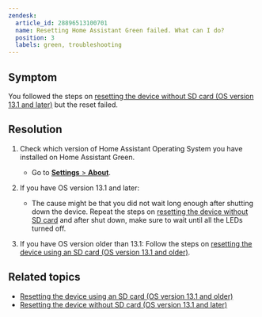 ```yaml
---
zendesk:
  article_id: 28896513100701
  name: Resetting Home Assistant Green failed. What can I do?
  position: 3
  labels: green, troubleshooting
---
```


## Symptom

You followed the steps on [resetting the device without SD card (OS version 13.1 and later)](/hc/en-us/articles/25161225495837) but the reset failed.

## Resolution

1. Check which version of Home Assistant Operating System you have installed on Home Assistant Green.
   - Go to [**Settings** > **About**](https://my.home-assistant.io/redirect/info/).

2. If you have OS version 13.1 and later:

   - The cause might be that you did not wait long enough after shutting down the device. Repeat the steps on [resetting the device without SD card](/hc/en-us/articles/25161225495837) and after shut down, make sure to wait until all the LEDs turned off.
3. If you have OS version older than 13.1: Follow the steps on [resetting the device using an SD card (OS version 13.1 and older)](/hc/en-us/articles/25162566451485).

## Related topics

- [Resetting the device using an SD card (OS version 13.1 and older)](/hc/en-us/articles/25162566451485)
- [Resetting the device without SD card (OS version 13.1 and later)](/hc/en-us/articles/25161225495837)
